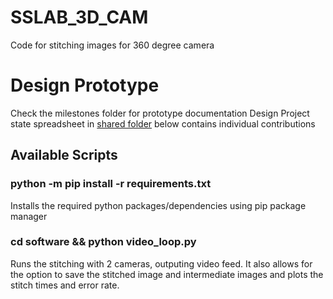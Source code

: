 # SSLAB_3D_CAM

Code for stitching images for 360 degree camera

# Design Prototype
 Check the milestones folder for prototype documentation
 Design Project state spreadsheet in [shared folder](https://drive.google.com/drive/folders/1t5Ism2DB_WJJuRsHaPtqMmN0DKmHnhJA?usp=sharing) below contains individual contributions



## Available Scripts

### python -m pip install -r requirements.txt

Installs the required python packages/dependencies using pip package manager

### cd software && python video_loop.py

Runs the stitching with 2 cameras, outputing video feed. It also allows for the option to save the stitched image and intermediate images and plots the stitch times and error rate.


